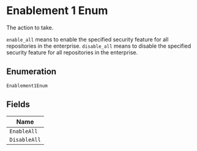 
# Enablement 1 Enum

The action to take.

`enable_all` means to enable the specified security feature for all repositories in the enterprise.
`disable_all` means to disable the specified security feature for all repositories in the enterprise.

## Enumeration

`Enablement1Enum`

## Fields

| Name |
|  --- |
| `EnableAll` |
| `DisableAll` |

